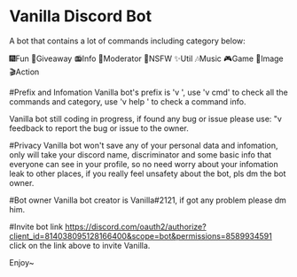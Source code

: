 # Vanilla Discord Bot
A bot that contains a lot of commands including category below:

🎆Fun
🎉Giveaway
📻Info
🔨Moderator
🔞NSFW
✨Util
🎶Music
🎮Game
📸Image
🎬Action

#Prefix and Infomation
Vanilla bot's prefix is 'v ', 
use 'v cmd' to check all the commands and category,
use 'v help <cmd>' to check a command info.

Vanilla bot still coding in progress, 
if found any bug or issue please use:
"v feedback <bug or issue> to report the bug or issue to the owner.

#Privacy
Vanilla bot won't save any of your personal data and infomation,
only will take your discord name, discriminator and some basic info that everyone can see in your profile,
so no need worry about your infomation leak to other places,
if you really feel unsafety about the bot, pls dm the bot owner.

#Bot owner
Vanilla bot creator is Vanilla#2121, if got any problem please dm him.
  
#Invite bot link
https://discord.com/oauth2/authorize?client_id=814038095128166400&scope=bot&permissions=8589934591
click on the link above to invite Vanilla.

Enjoy~


